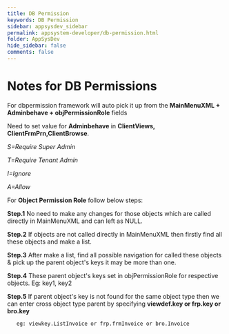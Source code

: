 ```yaml
---
title: DB Permission
keywords: DB Permission
sidebar: appsysdev_sidebar
permalink: appsystem-developer/db-permission.html
folder: AppSysDev
hide_sidebar: false
comments: false
---
```


#  Notes for DB Permissions

For dbpermission framework will auto pick it up from the **MainMenuXML + Adminbehave + objPermissionRole** fields

Need to set value for **Adminbehave** in **ClientViews, ClientFrmPrn,ClientBrowse**.

*S=Require Super Admin*

*T=Require Tenant Admin*

*I=Ignore*

*A=Allow*


For **Object Permission Role** follow below steps:


**Step.1** No need to make any changes for those objects which are called directly in MainMenuXML and can left as NULL.

**Step.2** If objects are not called directly in MainMenuXML then firstly find all these objects and make a list.

**Step.3** After make a list, find all possible navigation for called these objects & pick up the parent object's keys it may be more than one.

**Step.4** These parent object's keys set in objPermissionRole for respective objects. Eg: key1, key2

**Step.5** If parent object's key is not found for the same object type then we can enter cross object type parent by specifying **viewdef.key or frp.key or bro.key**
       
	   eg: viewkey.ListInvoice or frp.frmInvoice or bro.Invoice

